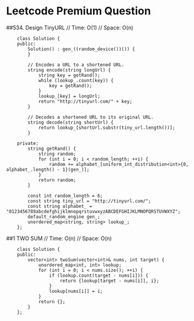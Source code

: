 # Leetcode Premium Question

##534. Design TinyURL
        // Time:  O(1)
        // Space: O(n)

        class Solution {
        public:
            Solution() : gen_((random_device())()) {
            }

            // Encodes a URL to a shortened URL.
            string encode(string longUrl) {
                string key = getRand();
                while (lookup_.count(key)) {
                    key = getRand();
                }
                lookup_[key] = longUrl;
                return "http://tinyurl.com/" + key;
            }

            // Decodes a shortened URL to its original URL.
            string decode(string shortUrl) {
                return lookup_[shortUrl.substr(tiny_url.length())];
            }

        private:
            string getRand() {
                string random;
                for (int i = 0; i < random_length; ++i) {
                    random += alphabet_[uniform_int_distribution<int>{0, alphabet_.length() - 1}(gen_)];
                }
                return random;
            }

            const int random_length = 6;
            const string tiny_url = "http://tinyurl.com/";
            const string alphabet_ = "0123456789abcdefghijklmnopqrstuvwxyzABCDEFGHIJKLMNOPQRSTUVWXYZ";
            default_random_engine gen_;
            unordered_map<string, string> lookup_;
        };

##1 TWO SUM
        // Time:  O(n)
        // Space: O(n)

        class Solution {
        public:
            vector<int> twoSum(vector<int>& nums, int target) {
                unordered_map<int, int> lookup;
                for (int i = 0; i < nums.size(); ++i) {
                    if (lookup.count(target - nums[i])) {
                        return {lookup[target - nums[i]], i};
                    }
                    lookup[nums[i]] = i;
                }
                return {};
            }
        };
